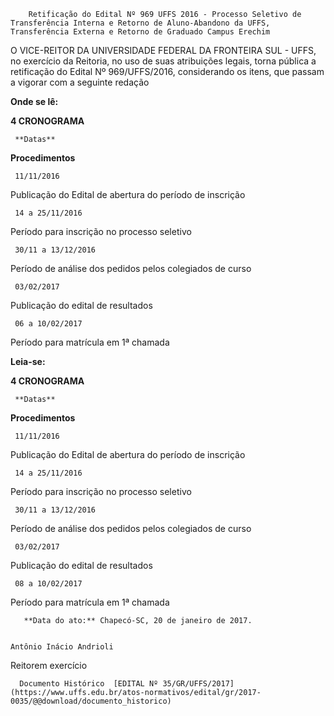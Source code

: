         Retificação do Edital Nº 969 UFFS 2016 - Processo Seletivo de Transferência Interna e Retorno de Aluno-Abandono da UFFS, Transferência Externa e Retorno de Graduado Campus Erechim  

O VICE-REITOR DA UNIVERSIDADE FEDERAL DA FRONTEIRA SUL - UFFS, no exercício da Reitoria, no uso de suas atribuições legais, torna pública a retificação do Edital Nº 969/UFFS/2016, considerando os itens, que passam a vigorar com a seguinte redação

  

 **Onde se lê:**

  **4 CRONOGRAMA**

     **Datas**

   **Procedimentos**

     11/11/2016

   Publicação do Edital de abertura do período de inscrição

     14 a 25/11/2016

   Período para inscrição no processo seletivo

     30/11 a 13/12/2016

   Período de análise dos pedidos pelos colegiados de curso

     03/02/2017

   Publicação do edital de resultados

     06 a 10/02/2017

   Período para matrícula em 1ª chamada

      

 **Leia-se:**

  **4 CRONOGRAMA**

     **Datas**

   **Procedimentos**

     11/11/2016

   Publicação do Edital de abertura do período de inscrição

     14 a 25/11/2016

   Período para inscrição no processo seletivo

     30/11 a 13/12/2016

   Período de análise dos pedidos pelos colegiados de curso

     03/02/2017

   Publicação do edital de resultados

     08 a 10/02/2017

   Período para matrícula em 1ª chamada

       **Data do ato:** Chapecó-SC, 20 de janeiro de 2017.   
 

    Antônio Inácio Andrioli   
 Reitorem exercício 

      Documento Histórico  [EDITAL Nº 35/GR/UFFS/2017](https://www.uffs.edu.br/atos-normativos/edital/gr/2017-0035/@@download/documento_historico)     
      